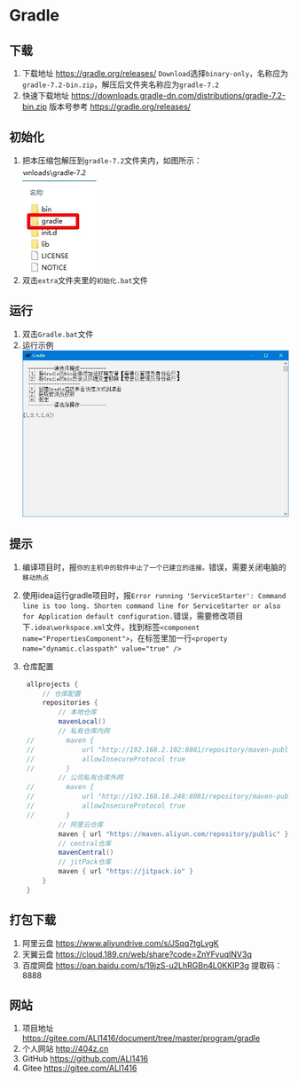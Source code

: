 # Gradle

## 下载

1. 下载地址 <https://gradle.org/releases/> `Download`选择`binary-only`，名称应为`gradle-7.2-bin.zip`，解压后文件夹名称应为`gradle-7.2`
2. 快速下载地址 <https://downloads.gradle-dn.com/distributions/gradle-7.2-bin.zip> 版本号参考 <https://gradle.org/releases/>

## 初始化

1. 把本压缩包解压到`gradle-7.2`文件夹内，如图所示：  
![初始化示例](img/初始化示例.jpg)
2. 双击`extra`文件夹里的`初始化.bat`文件

## 运行

1. 双击`Gradle.bat`文件
2. 运行示例  
![运行示例](img/运行示例.jpg)

## 提示

1. 编译项目时，报`你的主机中的软件中止了一个已建立的连接。`错误，需要关闭电脑的`移动热点`
2. 使用idea运行gradle项目时，报`Error running 'ServiceStarter': Command line is too long. Shorten command line for ServiceStarter or also for Application default configuration.`错误，需要修改项目下`.idea\workspace.xml`文件，找到标签`<component name="PropertiesComponent">`，在标签里加一行`<property name="dynamic.classpath" value="true" />`
3. 仓库配置

   ```gradle
    allprojects {
        // 仓库配置
        repositories {
            // 本地仓库
            mavenLocal()
            // 私有仓库内网
    //        maven {
    //            url "http://192.168.2.102:8081/repository/maven-public/"
    //            allowInsecureProtocol true
    //        }
            // 公司私有仓库外网
    //        maven {
    //            url "http://192.168.18.248:8081/repository/maven-public/"
    //            allowInsecureProtocol true
    //        }
            // 阿里云仓库
            maven { url "https://maven.aliyun.com/repository/public" }
            // central仓库
            mavenCentral()
            // jitPack仓库
            maven { url "https://jitpack.io" }
        }
    }
   ```

## 打包下载

1. 阿里云盘 <https://www.aliyundrive.com/s/JSqq7tgLvgK>
2. 天翼云盘 <https://cloud.189.cn/web/share?code=ZnYFvuqINV3q>
3. 百度网盘 <https://pan.baidu.com/s/19jzS-u2LhRGBn4L0KKIP3g> 提取码：8888

## 网站

1. 项目地址 <https://gitee.com/ALI1416/document/tree/master/program/gradle>
2. 个人网站 <http://404z.cn>
3. GitHub <https://github.com/ALI1416>
4. Gitee <https://gitee.com/ALI1416>

